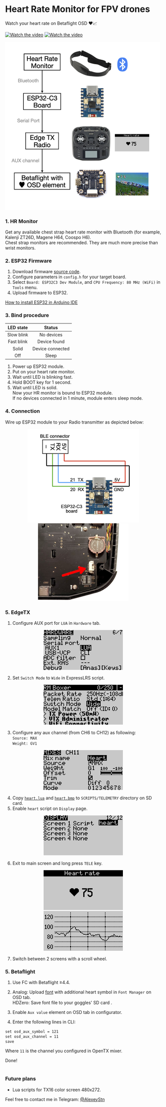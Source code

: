 # Heart Rate Monitor for FPV drones

Watch your heart rate on Betaflight OSD ❤️📈

<p align="center">
  
[![Watch the video](https://img.youtube.com/vi/yA9xkAsMA1U/mqdefault.jpg)](https://youtu.be/yA9xkAsMA1U)  [![Watch the video](https://img.youtube.com/vi/_b7GmlouoaM/mqdefault.jpg)](https://youtu.be/_b7GmlouoaM)  

</p>

<p align="left">  
<img src="Images/block_diagram.png" width="500"/>
</p>

### 1. HR Monitor
Get any available chest strap heart rate monitor with Bluetooth (for example, Kalenji ZT26D, Magene H64, Coospo H6).<br>
Chest strap monitors are recommended. They are much more precise than wrist monitors.

### 2. ESP32 Firmware

1. Download firmware [source code](ESP32).
2. Configure parameters in `config.h` for your target board.
3. Select `Board: ESP32C3 Dev Module`, and `CPU Frequency: 80 MHz (WiFi)` in `Tools` menu.
4. Upload firmware to ESP32.

[How to install ESP32 in Arduino IDE](https://randomnerdtutorials.com/installing-esp32-arduino-ide-2-0/)

### 3. Bind procedure

| LED state  | Status |
| :--------: | :-----------: |
| Slow blink | No devices    |
| Fast blink | Device found     |
| Solid      | Device connected |
| Off        | Sleep     |

1. Power up ESP32 module.
2. Put on your heart rate monitor.
3. Wait until LED is blinking fast.
4. Hold BOOT key for 1 second. 
5. Wait until LED is solid.<br>
Now your HR monitor is bound to ESP32 module.<br>
If no devices connected in 1 minute, module enters sleep mode.

### 4. Connection
Wire up ESP32 module to your Radio transmitter as depicted below:
<p align="center">
<img src="Images/connection_diagram.png" height="300" />
<img src="Images/connector.jpg" height="250" />
</p>

### 5. EdgeTX
1. Configure AUX port for `LUA` in `Hardware` tab.

<p align="center">
<img src="Images/edgetx_aux_lua.png"/>
</p>

2. Set `Switch Mode` to `Wide` in ExpressLRS script.

<p align="center">
<img src="Images/edgetx_switch_mode.png"/>
</p>

3. Configure any aux channel (from CH6 to CH12) as following:<br>
`Source: MAX`<br>
`Weight: GV1`

<p align="center">
<img src="Images/edgetx_mixes.png"/>
</p>

4. Copy [`heart.lua`](/Lua/) and [`heart.bmp`](/Lua/) to `SCRIPTS/TELEMETRY` directory on SD card.<br>
5. Enable `heart` script on `Display` page.

<p align="center">
<img src="Images/edgetx_telemetry.png"/>
</p>

6. Exit to main screen and long press `TELE` key.
<p align="center">
<img src="Images/edgetx_lua_heart_rate.png"/> <img src="Images/edgetx_lua_graph.png"/>
</p>

7. Switch between 2 screens with a scroll wheel.<br>

### 5. Betaflight

1) Use FC with Betaflight ≥4.4.

2) Analog: Upload [font](/Fonts/mcm) with additional heart symbol in `Font Manager` on OSD tab. <br>
   HDZero: Save font file to your goggles' SD card .

3) Enable `Aux value` element on OSD tab in configurator.

4) Enter the following lines in CLI:
```
set osd_aux_symbol = 121
set osd_aux_channel = 11
save
```

Where `11` is the channel you configured in OpenTX mixer.

Done! 
<br>
<br>

### Future plans
* Lua scripts for TX16 color screen 480x272.

Feel free to contact me in Telegram: [@AlexeyStn](https://t.me/AlexeyStn)



